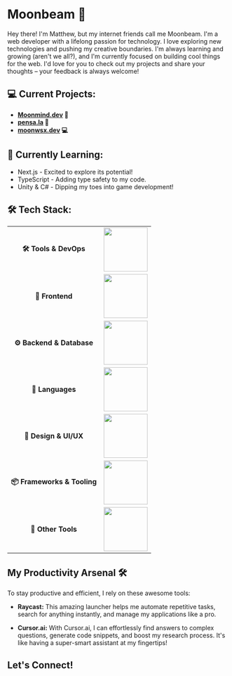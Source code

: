 # Moonbeam 🚀

Hey there! I'm Matthew, but my internet friends call me Moonbeam. I'm a web developer with a lifelong passion for technology. I love exploring new technologies and pushing my creative boundaries. I'm always learning and growing (aren't we all?), and I'm currently focused on building cool things for the web. I'd love for you to check out my projects and share your thoughts – your feedback is always welcome!

## 💻 Current Projects:

* **[Moonmind.dev](https://www.moonmind.dev) 🚀**
* **[pensa.la](https://www.pensa.la) 💌**
* **[moonwsx.dev](https://www.moonbeamws.dev) 💻**


## 🌱 Currently Learning:

* Next.js -  Excited to explore its potential!
* TypeScript -  Adding type safety to my code.
* Unity & C# - Dipping my toes into game development!

## 🛠️ Tech Stack:

<div align="center">
  <table>
    <tr>
      <td align="center"><strong>🛠 Tools & DevOps</strong></td>
      <td><img src="https://skillicons.dev/icons?i=git,vercel,npm" width="100" /></td>
    </tr>
    <tr>
      <td align="center"><strong>📱 Frontend</strong></td>
      <td><img src="https://skillicons.dev/icons?i=nextjs,react,tailwind,vite" width="100" /></td>
    </tr>
    <tr>
      <td align="center"><strong>⚙️ Backend & Database</strong></td>
      <td><img src="https://skillicons.dev/icons?i=supabase,firebase" width="100" /></td>
    </tr>
    <tr>
      <td align="center"><strong>💾 Languages</strong></td>
      <td><img src="https://skillicons.dev/icons?i=ts,js,cs" width="100" /></td>
    </tr>
    <tr>
      <td align="center"><strong>🎨 Design & UI/UX</strong></td>
      <td><img src="https://skillicons.dev/icons?i=figma" width="100" /></td>
    </tr>
    <tr>
      <td align="center"><strong>📦 Frameworks & Tooling</strong></td>
      <td><img src="https://skillicons.dev/icons?i=electron,unity" width="100" /></td>
    </tr>
    <tr>
      <td align="center"><strong>🔗 Other Tools</strong></td>
      <td><img src="https://skillicons.dev/icons?i=apple,discord" width="100" /></td>
    </tr>
  </table>
</div>


## My Productivity Arsenal 🛠️

To stay productive and efficient, I rely on these awesome tools:

* **Raycast:** This amazing launcher helps me automate repetitive tasks, search for anything instantly, and manage my applications like a pro.

* **Cursor.ai:** With Cursor.ai, I can effortlessly find answers to complex questions, generate code snippets, and boost my research process. It's like having a super-smart assistant at my fingertips!

## Let's Connect!
